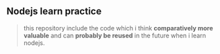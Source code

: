 ## Nodejs learn practice

>this repository include the code which i think **comparatively more valuable** and can **probably be reused** in the future when i learn nodejs.
